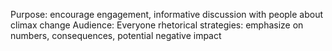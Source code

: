 Purpose: encourage engagement, informative discussion with people about climax change
Audience: Everyone
rhetorical strategies: emphasize on numbers, consequences, potential negative impact